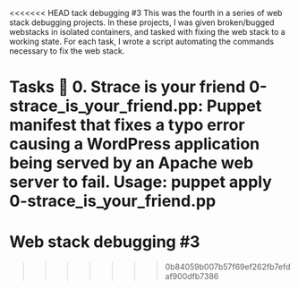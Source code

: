 <<<<<<< HEAD
tack debugging #3
This was the fourth in a series of web stack debugging projects. In these projects, I was given broken/bugged webstacks in isolated containers, and tasked with fixing the web stack to a working state. For each task, I wrote a script automating the commands necessary to fix the web stack.

Tasks 📃
0. Strace is your friend
0-strace_is_your_friend.pp: Puppet manifest that fixes a typo error causing a WordPress application being served by an Apache web server to fail.
Usage: puppet apply 0-strace_is_your_friend.pp
=======
# Web stack debugging #3
>>>>>>> 0b84059b007b57f69ef262fb7efdaf900dfb7386
